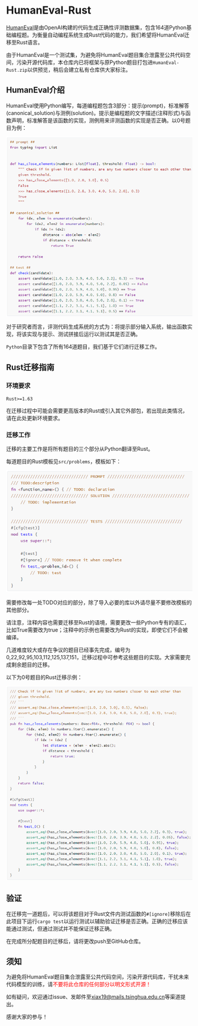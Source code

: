 # HumanEval-Rust
[HumanEval](https://github.com/openai/human-eval)是由OpenAI构建的代码生成正确性评测数据集，包含164道Python基础编程题。为衡量自动编程系统生成Rust代码的能力，我们希望将HumanEval迁移至Rust语言。

由于HumanEval是一个测试集，为避免将HumanEval题目集合泄露至公共代码空间，污染开源代码库，本仓库内已将框架与原Python题目打包进`HumanEval-Rust.zip`以供预览，稍后会建立私有仓库供大家标注。

## HumanEval介绍
HumanEval使用Python编写，每道编程题包含3部分：提示(prompt)，标准解答(canonical_solution)与测例(solution)。提示是编程题的文字描述(注释形式)与函数声明，标准解答是该函数的实现，测例用来评测函数的实现是否正确。以0号题目为例：

![humaneval-python](assets/humaneval-python.png)

对于研究者而言，评测代码生成系统的方式为：将提示部分输入系统，输出函数实现，将该实现与提示、测试拼接后运行以测试其是否正确。

`Python`目录下包含了所有164道题目，我们基于它们进行迁移工作。

## Rust迁移指南
### 环境要求

```
Rust>=1.63
```

在迁移过程中可能会需要更高版本的Rust或引入其它外部包，若出现此类情况，请在此处更新环境要求。

### 迁移工作

迁移的主要工作是将所有题目的三个部分从Python翻译至Rust。

每道题目的Rust模板见`src/problems`，模板如下：

![rust-template](assets/rust-template.png)

需要修改每一处TODO对应的部分，除了导入必要的库以外请尽量不要修改模板的其他部分。

请注意，注释内容也需要迁移至Rust的语境，需要更改一些Python专有的语汇，比如True需要改为true；注释中的示例也需要改为Rust的实现，即使它们不会被编译。

几道难度较大或存在争议的题目已经事先完成，编号为0,22,92,95,103,112,125,137,151，迁移过程中可参考这些题目的实现。大家需要完成剩余题目的迁移。

以下为0号题目的Rust迁移示例：

![humaneval-rust](assets/humaneval-rust.png)

## 验证
在迁移完一道题后，可以将该题目对于Rust文件内测试函数的`#[ignore]`移除后在此项目下运行`cargo test`以运行测试以辅助验证迁移是否正确。正确的迁移应该能通过测试，但通过测试并不能保证迁移正确。

在完成所分配题目的迁移后，请将更改push至GitHub仓库。

## 须知
为避免将HumanEval题目集合泄露至公共代码空间，污染开源代码库，干扰未来代码模型的训练，请<font color="red">不要将此仓库的任何部分以明文形式开源！</font>

如有疑问，欢迎通过issue、发邮件至[xiax19@mails.tsinghua.edu.cn](xiax19@mails.tsinghua.edu.cn)等渠道提出。

感谢大家的参与！